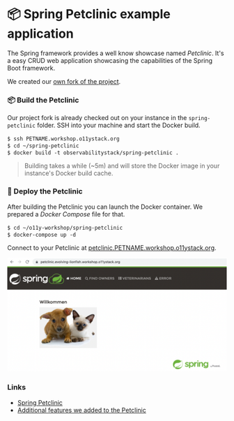 # 📦 Spring Petclinic example application

The Spring framework provides a well know showcase named
_Petclinic_. It's a easy CRUD web application showcasing the
capabilities of the Spring Boot framework.

We created our [own fork of the project](https://github.com/observabilitystack/spring-petclinic).

### 📦 Build the Petclinic

Our project fork is already checked out on your instance in
the `spring-petclinic` folder. SSH into your machine and
start the Docker build.

```
$ ssh PETNAME.workshop.o11ystack.org
$ cd ~/spring-petclinic
$ docker build -t observabilitystack/spring-petclinic .
```

> Building takes a while (~5m) and will store the Docker
> image in your instance's Docker build cache.

### 🚚 Deploy the Petclinic

After building the Petclinic you can launch the Docker
container. We prepared a _Docker Compose_ file for that.

```
$ cd ~/o11y-workshop/spring-petclinic
$ docker-compose up -d
```

Connect to your Petclinic at [petclinic.PETNAME.workshop.o11ystack.org](https://petclinic.PETNAME.workshop.o11ystack.org).

![alt](../images/petclinic.png)

### Links

* [Spring Petclinic](https://github.com/spring-projects/spring-petclinic)
* [Additional features we added to the Petclinic](https://github.com/spring-projects/spring-petclinic/compare/main...observabilitystack:spring-petclinic:main)
